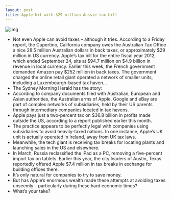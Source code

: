 ```yaml
---
layout: post
title: Apple hit with $29 million Aussie tax bill
---
```

![img](http://media.idownloadblog.com/wp-content/uploads/2012/11/appletax.jpeg)
* Not even Apple can avoid taxes – although it tries. According to a Friday report, the Cupertino, California company owes the Australian Tax Office a nice 28.5 million Australian dollars in back taxes, or approximately $29 million in US currency. Apple’s tax bill for the entire fiscal year 2012, which ended September 24, sits at $94.7 million on $4.9 billion in revenue in local currency. Earlier this week, the French government demanded Amazon pay $252 million in back taxes. The government charged the online retail giant operated a network of smaller units, including a Luxembourgh-based tax haven…
* The Sydney Morning Herald has the story:
* According to company documents filed with Australian, European and Asian authorities, the Australian arms of Apple, Google and eBay are part of complex networks of subsidiaries, held by their US parents through intermediary companies located in tax havens.
* Apple pays just a two-percent tax on $36.8 billion in profits made outside the US, according to a report published earlier this month.
* The practice appears to be perfectly legal with companies using subsidiaries to avoid heavily-taxed nations. In one instance, Apple’s UK unit is actually operated in Ireland, away from UK tax laws.
* Meanwhile, the tech giant is receiving tax breaks for locating plants and launching sales in the US and elsewhere.
* In March, Russia reclassified the iPad as a PC, removing a five-percent import tax on tablets. Earlier this year, the city leaders of Austin, Texas reportedly offered Apple $7.4 million in tax breaks in exchange for building offices there.
* It’s only natural for companies to try to save money.
* But has Apple’s enormous wealth made these attempts at avoiding taxes unseemly – particularly during these hard economic times?
* What’s your take?

